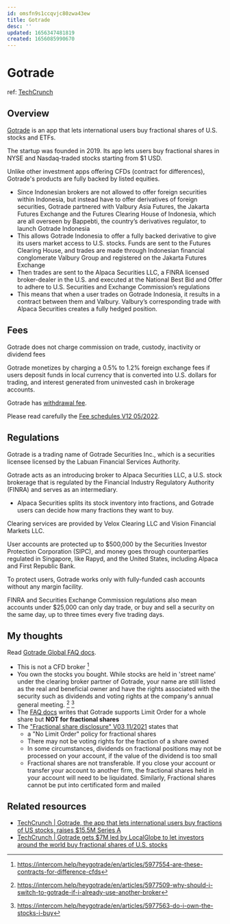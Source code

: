 ```yaml
---
id: omsfn9s1ccqvjc80zwa43ew
title: Gotrade
desc: ''
updated: 1656347481819
created: 1656085990670
---
```

# Gotrade

ref: [TechCrunch](https://techcrunch.com/2022/04/04/gotrade-the-app-that-lets-international-users-buy-fractions-of-u-s-stocks-raises-15-5m-series-a/)

## Overview

[Gotrade](https://www.heygotrade.com/) is an app that lets international users buy fractional shares of U.S. stocks and ETFs.

The startup was founded in 2019. Its app lets users buy fractional shares in NYSE and Nasdaq-traded stocks starting from $1 USD.

Unlike other investment apps offering CFDs (contract for differences), Gotrade's products are fully backed by listed equities.
- Since Indonesian brokers are not allowed to offer foreign securities within Indonesia, but instead have to offer derivatives of foreign securities, Gotrade partnered with Valbury Asia Futures, the Jakarta Futures Exchange and the Futures Clearing House of Indonesia, which are all overseen by Bappebti, the country’s derivatives regulator, to launch Gotrade Indonesia
- This allows Gotrade Indonesia to offer a fully backed derivative to give its users market access to U.S. stocks. Funds are sent to the Futures Clearing House, and trades are made through Indonesian financial conglomerate Valbury Group and registered on the Jakarta Futures Exchange
- Then trades are sent to the Alpaca Securities LLC, a FINRA licensed broker-dealer in the U.S. and executed at the National Best Bid and Offer to adhere to U.S. Securities and Exchange Commission’s regulations
- This means that when a user trades on Gotrade Indonesia, it results in a contract between them and Valbury. Valbury’s corresponding trade with Alpaca Securities creates a fully hedged position.

## Fees

Gotrade does not charge commission on trade, custody, inactivity or dividend fees 

Gotrade monetizes by charging a 0.5% to 1.2% foreign exchange fees if users deposit funds in local currency that is converted into U.S. dollars for trading, and interest generated from uninvested cash in brokerage accounts.

Gotrade has [withdrawal fee](https://intercom.help/heygotrade/en/articles/5977624-how-much-is-the-withdrawal-fee).

Please read carefully the [Fee schedules V12 05/2022](https://www.heygotrade.com/legal/gotrade-fees.pdf).

## Regulations

Gotrade is a trading name of Gotrade Securities Inc., which is a securities licensee licensed by the Labuan Financial Services Authority.

Gotrade acts as an introducing broker to Alpaca Securities LLC, a U.S. stock brokerage that is regulated by the Financial Industry Regulatory Authority (FINRA) and serves as an intermediary.
- Alpaca Securities splits its stock inventory into fractions, and Gotrade users can decide how many fractions they want to buy.

Clearing services are provided by Velox Clearing LLC and Vision Financial Markets LLC.

User accounts are protected up to $500,000 by the Securities Investor Protection Corporation (SIPC), and money goes through counterparties regulated in Singapore, like Rapyd, and the United States, including Alpaca and First Republic Bank.

To protect users, Gotrade works only with fully-funded cash accounts without any margin facility.

FINRA and Securities Exchange Commission regulations also mean accounts under $25,000 can only day trade, or buy and sell a security on the same day, up to three times every five trading days.

## My thoughts

Read [Gotrade Global FAQ docs](https://intercom.help/heygotrade/en/collections/3335076-gotrade).

- This is not a CFD broker [^1]
- You own the stocks you bought. While stocks are held in 'street name' under the clearing broker partner of Gotrade, your name are still listed as the real and beneficial owner and have the rights associated with the security such as dividends and voting rights at the company's annual general meeting. [^2] [^3]
- The [FAQ docs](https://intercom.help/heygotrade/en/articles/5977666-what-are-the-different-order-types) writes that Gotrade supports Limit Order for a whole share but **NOT for fractional shares**
- The ["Fractional share disclosure" V03 11/2021](https://www.heygotrade.com/legal/gotrade-fractional-shares-disclosure.pdf) states that
    - a "No Limit Order" policy for fractional shares 
    - There may not be voting rights for the fraction of a share owned
    - In some circumstances, dividends on fractional positions may not be processed on your account, if the value of the dividend is too small
    - Fractional shares are not transferable. If you close your account or transfer your account to another firm, the fractional shares held in your account will need to be liquidated. Similarly, Fractional shares cannot be put into certificated form and mailed

[^1]: https://intercom.help/heygotrade/en/articles/5977554-are-these-contracts-for-difference-cfds
[^2]: https://intercom.help/heygotrade/en/articles/5977509-why-should-i-switch-to-gotrade-if-i-already-use-another-broker
[^3]: https://intercom.help/heygotrade/en/articles/5977563-do-i-own-the-stocks-i-buy

## Related resources

- [TechCrunch | Gotrade, the app that lets international users buy fractions of US stocks, raises $15.5M Series A](https://techcrunch.com/2022/04/04/gotrade-the-app-that-lets-international-users-buy-fractions-of-u-s-stocks-raises-15-5m-series-a/)
- [TechCrunch | Gotrade gets $7M led by LocalGlobe to let investors around the world buy fractional shares of U.S. stocks](https://techcrunch.com/2021/06/24/gotrade-gets-7m-led-by-localglobe-to-let-investors-around-the-world-buy-fractional-shares-of-u-s-stocks/?guccounter=1)